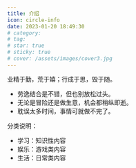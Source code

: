 ```yaml
---
title: 介绍
icon: circle-info
date: 2023-01-20 18:49:30
# category:
# tag:
# star: true
# sticky: true
# cover: /assets/images/cover3.jpg
---
```


业精于勤，荒于嬉；行成于思，毁于随。

- 劳逸结合是不错，但也别放松过头。
- 无论是冒险还是做生意，机会都稍纵即逝。
- 耽误太多时间，事情可就做不完了。

分类说明：
  - 学习：知识性内容
  - 娱乐：游戏类内容
  - 生活：日常类内容
